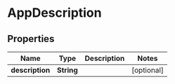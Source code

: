 # AppDescription

## Properties

| Name            | Type       | Description | Notes      |
| --------------- | ---------- | ----------- | ---------- |
| **description** | **String** |             | [optional] |
